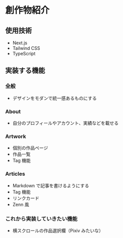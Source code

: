 # 創作物紹介

## 使用技術

- Next.js
- Tailwind CSS
- TypeScript

## 実装する機能

### 全般

- デザインをモダンで統一感あるものにする

### About

- 自分のプロフィールやアカウント、実績などを載せる

### Artwork

- 個別の作品ページ
- 作品一覧
- Tag 機能

### Articles

- Markdown で記事を書けるようにする
- Tag 機能
- リンクカード
- Zenn 風

### これから実装していきたい機能

- 横スクロールの作品選択欄（Pixiv みたいな）
